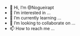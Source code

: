- 👋 Hi, I’m @Nogueirapt
- 👀 I’m interested in ...
- 🌱 I’m currently learning ...
- 💞️ I’m looking to collaborate on ...
- 📫 How to reach me ...

<!---
Nogueirapt/Nogueirapt is a ✨ special ✨ repository because its `README.md` (this file) appears on your GitHub profile.
You can click the Preview link to take a look at your changes.
--->
